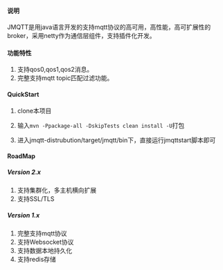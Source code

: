 #### 说明

JMQTT是用java语言开发的支持mqtt协议的高可用，高性能，高可扩展性的broker，采用netty作为通信层组件，支持插件化开发。

#### 功能特性

1. 支持qos0,qos1,qos2消息。
2. 完整支持mqtt topic匹配过滤功能。

#### QuickStart

1. clone本项目

2. 输入`mvn -Ppackage-all -DskipTests clean install -U`打包

3.  进入jmqtt-distrubution/target/jmqtt/bin下，直接运行jmqttstart脚本即可

#### RoadMap

##### Version 2.x

1. 支持集群化，多主机横向扩展
2. 支持SSL/TLS

##### Version 1.x

1. 完整支持mqtt协议
2. 支持Websocket协议
3. 支持数据本地持久化
4. 支持redis存储